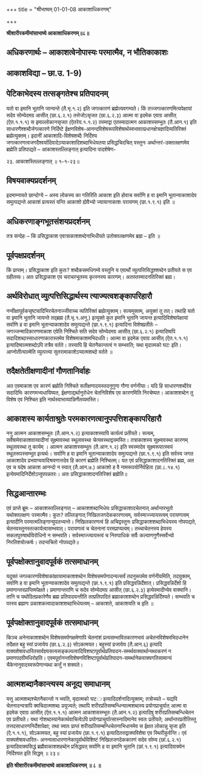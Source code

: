 +++
title = "श्रीभाष्यम् 01-01-08 आकाशाधिकरणम्"

+++


**श्रीशारीरकमीमांसाभाष्ये आकाशाधिकरणम्॥८॥**

## अधिकरणार्थः – आकाशत्वेनोपास्यः परमात्मैव, न भौतिकाकाशः

## आकाशविद्या – छा.उ. 1-9)

## पेटिकाभेदस्य तत्सङ्गतेश्च प्रतिपादनम्

यतो वा इमानि भूतानि जान्यन्ते (तै.भृ.१.२) इति जगत्कारणं ब्रह्मेत्यवगम्यते। किं तज्जगत्कारणमित्यपेक्षायां सदेव सोम्येदमग्र आसीत् (छा.६.२.१) तत्तेजोऽसृजत (छा.६.२.३) आत्मा वा इदमेक एवाग्र आसीत् (ऐत.१.१.१) स इमाल्लोकानसृजत (ऐतरेय.१.१.२) तस्माद्वा एतस्मादात्मन आकाशस्सम्भूतः (तै.आन.१) इति साधारणैश्शब्दैर्जगत्कारणे निर्दिष्टे ईक्षणविशेष-आनन्दविशेषरूपविशेषार्थस्वभावात्प्रधानक्षेत्रज्ञादिव्यतिरिक्तं ब्रह्मेत्युक्तम्। इदानीं आकाशादि-विशेषशब्दैः निर्दिश्य जगत्कारणत्वजगदैश्वर्यादिवादेऽप्याकाशादिशब्दाभिधेयतया प्रसिद्धचिदचित् वस्तुनः अर्थान्तरं-उक्तलक्षणमेव ब्रह्मेति प्रतिपाद्यते – आकाशस्तल्लिङ्गात् इत्यादिना पादशेषेण-

२३. आकाशस्तिल्लङ्गात् ॥ १-१-२३॥

## विषयवाक्यप्रदर्शनम्

इदमाम्नायते छान्दोग्ये – अस्य लोकस्य का गतिरिति आकाश इति होवाच सर्वाणि ह वा इमानि भूतान्याकाशादेव समुत्पद्यन्ते आकाशं प्रत्यस्तं यन्ति आकाशो ह्येवैभ्यो ज्यायानाकाशः परायणम् (छा.१.९.१) इति ॥

## अधिकरणाङ्गभूतसंशयप्रदर्शनम्

तत्र सन्देहः – किं प्रसिद्धाकाश एवात्राकाशशब्देनाभिधीयते उतोक्तलक्षणमेव ब्रह्म – इति ॥

## पूर्वपक्षप्रदर्शनम्

किं प्राप्तम्। प्रसिद्धाकाश इति कुतः? शब्दैकसमधिगम्ये वस्तुनि य एवार्थो व्युत्पत्तिसिद्धश्शब्देन प्रतीयते स एव ग्रहीतव्यः। अतः प्रसिद्धाकाश एव चराचरभूतस्य कृत्स्नस्य कारणम्। अतस्तस्मादनतिरिक्तं ब्रह्म।

## अर्थविरोधात् व्युत्पत्तिसिद्धार्थस्य त्याज्यत्वशङ्कापरिहारौ

नन्वीक्षापूर्वकसृष्ट्यादिभिरचेतनाज्जीवाच्च व्यतिरिक्तं ब्रह्मेत्युक्तम्। सत्यमुक्तम्, अयुक्तं तु तत्। तथाहि यतो वा इमानि भूतानि जायन्ते तद्ब्रह्म (तै.भृ.१.अनु.) इत्युक्ते कुत इमानि भूतानि जायन्त इत्यादिविशेषापेक्षायां सर्वाणि ह वा इमानि भूतान्याकाशादेव समुत्पद्यन्ते (छा.१.९.१) इत्यादिना विशेषप्रतीतेः – जगज्जन्मादिकारणमाकाश एवेति निश्चिते सति सदेव सोम्येदमग्र आसीत् (छा.६.२.१) इत्यादिष्वपि सदादिशब्दास्साधारणाकारास्तमेव विशेषमाकाशमभिदधति। आत्मा वा इदमेक एवाग्र आसीत् (ऐत.१.१.१) इत्यादिष्वात्मशब्दोऽपि तत्रैव वर्तते। तस्यापि हि चेतनैकान्तत्वं न सम्भवति; यथा मृदात्मको घटः इति। आप्नोतीत्यात्मेति व्युत्पत्त्या सुतरामाकाशेऽप्यात्मशब्दो वर्तते ॥

## तदैक्षतेतीक्षणादीनां गौणतानिर्वाहः

अत एवमाकाश एव कारणं ब्रह्मेति निश्चिते सतीक्षणादयस्तदनुगुणा गौणा वर्णनीयाः। यदि हि साधारणशब्दैरेव सदादिभिः कारणमभ्यधायिष्यत, ईक्षणाद्यर्थानुरोधेन चेतनिविशेष एव कारणमिति निरचेष्यत। आकाशशब्देन तु विशेष एव निश्चित इति नार्थस्वाभाव्यान्निर्णेतव्यमस्ति।

## आकाशस्य कार्यताश्रुतेः परमकारणत्वानुपपत्तिशङ्कापरिहारौ

ननु आत्मन आकाशसम्भूतः (तै.आन.१.२) इत्याकाशस्यापि कार्यत्वं प्रतीयते। सत्यम्, सर्वेषामेवाकाशवाय्वादीनां सूक्ष्मावस्था स्थूलावस्था चेत्यवस्थाद्वयमस्ति। तत्राकाशस्य सूक्ष्मावस्था कारणम् स्थूलावस्था तु कार्यम् । आत्मन आकाशस्सम्भूतः (तै.आन.१.२) इति स्वस्मादेव सूक्ष्मरूपात्स्वयं स्थूलरूपस्सम्भूत इत्यर्थः। सर्वाणि ह वा इमानि भूतान्याकाशादेव समुत्पद्यन्ते (छा.१.९.१) इति सर्वस्य जगत आकाशादेव प्रभवाप्ययादिश्रवणात्तदेव हि कारणं ब्रह्मेति निश्चितम्। यत एवं प्रसिद्धाकाशादनतिरिक्तं ब्रह्म, अत एव च यदेष आकाश आनन्दो न स्यात् (तै.आन.७.) आकाशो ह वै नामरूपयोर्निर्वहिता (छा.८.१४.१) इत्येवमादिनिर्देशोऽप्युपपन्नतरः। अतः प्रसिद्धाकाशादनतिरिक्तं ब्रह्मेति॥

## सिद्धआन्तारम्भः

एवं प्राप्ते ब्रूमः – आकाशस्तल्लिङ्गात् – आकाशशब्दाभिधेयः प्रसिद्धाकाशादचेतनात् अर्थान्तरभूतो यथोक्तलक्षणः परमात्मैव। कुतः? तल्लिङ्गात् निखिलजगदेककारणत्वम्, सर्वस्माज्ज्यायस्त्वम् परायणत्वम् इत्यादीनि परमात्मलिङ्गान्युपलभ्यन्ते। निखिलकारणत्वं हि अचिद्वस्तुनः प्रसिद्धाकाशशब्दाभिधेयस्य नोपपद्यते, चेतनवस्तुनस्तत्कार्यत्वासम्भवात्। परायणत्वं च चेतनानां परमप्राप्यत्वम्। तच्चाचेतनस्य हेयस्य सकलपुरुषार्थविरोधिनो न सम्भवति। सर्वस्माज्ज्यायस्त्वं च निरुपाधिकं सर्वैः कल्याणगुणैस्सर्वेभ्यो निरतिशयोत्कर्षः। तदप्यचितो नोपपद्यते॥

## पूर्वपक्षोक्तानुवादपूर्वकं तत्समाधानम्

यदुक्तं जगत्कारणविशेषाकांक्षायामाकाशशब्देन विशेषसमर्पणादन्यत्सर्वं तदनुरूपमेव वर्णनीयमिति, तदयुक्तम्, सर्वाणि ह वा इमानि भूतान्याकाशादेव समुत्पद्यन्ते (छा.१.९.१) इति प्रसिद्धवन्निर्देशात्। प्रसिद्धवन्निर्देशो हि प्रमाणान्तरप्राप्तिमपेक्षते। प्रमाणान्तराणि च सदेव सोम्येदमग्र आसीत् (छा.६.२.३) इत्येवमादीन्येव वाक्यानि। तानि च यथोदितप्रकारेणैव ब्रह्म प्रतिपादयन्तीति तत्प्रतिपादितं ब्रह्माकाशशब्देन प्रसिद्धवन्निर्दिश्यते। सम्भवति च परस्य ब्रह्मणः प्रकाशकत्वादाकाशशब्दाभिधेयत्वम् – आकाशते, आकाशयति च इति ॥

## पूर्वपक्षोक्तानुवादपूर्वकं तत्समाधानम्

किञ्च अनेनाकाशशब्देन विशेषसमर्पणक्षमेणापि चेतनांशं प्रत्यसम्भावितकारणभावं अचेतनविशेषमभिदधानेन तदैक्षत बहु स्यां प्रजायेय (छा.६.२.३) सोऽकामयत। बहुस्यां प्रजायेय (तै.आन.६) इत्यादि वाक्यशेषावधारितसार्वज्ञ्यसत्यसङ्कल्पत्वादिविशष्टापूर्वार्थप्रतिपादन-समर्थवाक्यार्थान्यथाकरणं न प्रमाणपदवीमधिरोहति। एवमपूर्वानन्तविशेषणविशिष्टापूर्वार्थप्रतिपादन-समर्थानेकवाक्यगतिसामान्यं चैकेनानुवादस्वरूपेणान्यथा कर्त्तुं न शक्यते।

## आत्मशब्दानैकान्त्यस्य अनूद्य समाधानम्

यत्तु आत्मशब्दश्चेतनैकान्तो न भवति, मृदात्मको घट*ः* इत्यादिदर्शनादित्युक्तम्; तत्रोच्यते – यद्यपि चेतनादन्यत्रापि क्वचिदात्मशब्दः प्रयुज्यते; तथापि शरीरप्रतिसम्बन्धिन्यात्मशब्दस्य प्रयोगप्राचुर्यात् आत्मा वा इदमेक एवाग्र आसीत् (ऐत.१.१.१) आत्मन आकाशसस्म्भूतः (तै.आन.१.२) इत्यादिषु शरीरप्रतिसम्बन्धिचेतन एव प्रतीयते। यथा गोशब्दस्यानेकार्थवाचित्वेऽपि प्रयोगप्राचुर्यात्सास्नादिमानेव स्वतः प्रतीयते; अर्थान्तरप्रतीतिस्तु तत्तदसाधारणनिर्देशापेक्षा; तथा स्वतः प्राप्तं शरीरप्रतिसम्बन्धिचेतनाभिधानमेव स ईक्षत लोकान्नु सृजा इति (ऐ.१.१.१), सोऽकामयत, बहु स्यां प्रजायेय (छा.१.९.१) इत्यादितत्तद्वाक्यविशेषा एव स्थिरीकुर्वन्ति। एवं वाक्यशेषावधारित- अनन्यसाधारणानेकापूर्वार्थविशिष्टं निखिलजगदेककारणं सदेव सोम्य (छां.६.२.१) इत्यादिवाक्यसिद्धं ब्रह्मैवाकाशशहब्देन प्रसिद्धवत् सर्वाणि ह वा इमानि भूतानि (छां.१.९.१) इत्यादिवाक्येन निर्दिश्यत इति सिद्धम् ॥ २३॥

**इति श्रीशारीरकमीमांसाभाष्ये आकाशाधिकरणम् ॥ ८ ॥**


